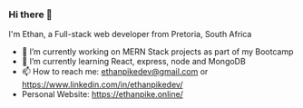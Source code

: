 ### Hi there 👋


I'm Ethan, a Full-stack web developer from Pretoria, South Africa



- 🔭 I’m currently working on MERN Stack projects as part of my Bootcamp
- 🌱 I’m currently learning React, express, node and MongoDB
- 📫 How to reach me: ethanpikedev@gmail.com or https://www.linkedin.com/in/ethanpikedev/
- Personal Website: https://ethanpike.online/


